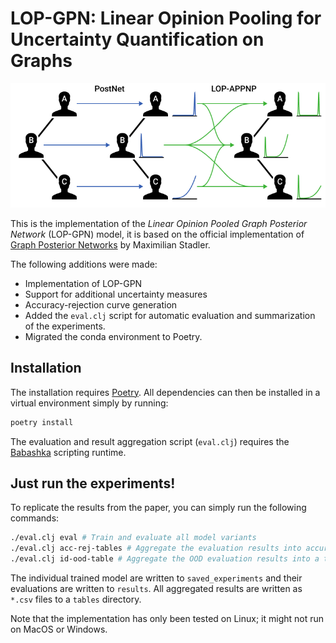 # LOP-GPN: Linear Opinion Pooling for Uncertainty Quantification on Graphs

<center><img src="lop-gpn.png" alt="LOP-GPN"></center>

This is the implementation of the *Linear Opinion Pooled Graph Posterior Network* (LOP-GPN) model, it is based on the official implementation of [Graph Posterior Networks](https://github.com/stadlmax/Graph-Posterior-Network) by Maximilian Stadler.

The following additions were made:
- Implementation of LOP-GPN
- Support for additional uncertainty measures
- Accuracy-rejection curve generation
- Added the `eval.clj` script for automatic evaluation and summarization of the experiments.
- Migrated the conda environment to Poetry.

## Installation

The installation requires [Poetry](https://python-poetry.org/).
All dependencies can then be installed in a virtual environment simply by running:
```sh
poetry install
```

The evaluation and result aggregation script (`eval.clj`) requires the [Babashka](https://babashka.org/) scripting runtime.

## Just run the experiments!

To replicate the results from the paper, you can simply run the following commands:
```sh
./eval.clj eval # Train and evaluate all model variants
./eval.clj acc-rej-tables # Aggregate the evaluation results into accuracy-rejection curves (CSV)
./eval.clj id-ood-table # Aggregate the OOD evaluation results into a table (CSV)
```
The individual trained model are written to `saved_experiments` and their evaluations are written to `results`.
All aggregated results are written as `*.csv` files to a `tables` directory.

Note that the implementation has only been tested on Linux; it might not run on MacOS or Windows.
